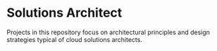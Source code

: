 # Solutions Architect
Projects in this repository focus on architectural principles and design strategies typical of cloud solutions architects.
